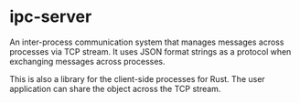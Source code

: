 # ipc-server
An inter-process communication system that manages messages across processes via TCP stream.
It uses JSON format strings as a protocol when exchanging messages across processes.

This is also a library for the client-side processes for Rust.
The user application can share the object across the TCP stream.
